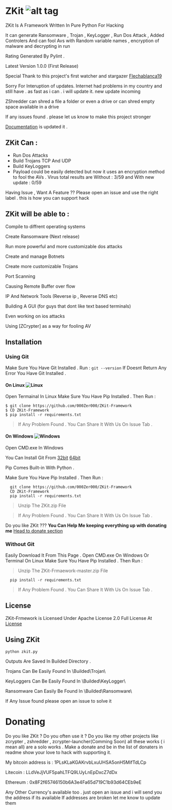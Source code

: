 # ZKit ![alt tag](https://github.com/000Zer000/ZKit/blob/master/Gifs_Pics/rating.svg)


ZKit Is A Framework Written In Pure Python For Hacking

It can generate Ransomware , Trojan , KeyLogger , Run Dos Attack , Added Controlers And can fool Avs with Random variable names , encryption of malware and decrypting in run 

Rating Generated By Pylint .

Latest Version 1.0.0 (First Release)

Special Thank to this project's first watcher and stargazer [Flechablanca19](https://github.com/flechablanca19)
 
 Sorry For Interuption of updates. Internet had problems in my country and still have . as fast as i can . i will update it. new update incoming
 
 ZShredder can shred a file a folder or even a drive or can shred empty space available in a drive
 
If any issues found . please let us know to make this project stronger

[Documentation](https://github.com/000Zer000/ZKit-Framework/wiki) is updated it . 

## ZKit Can :
   - Run Dos Attacks
   - Build Trojans TCP And UDP
   - Build KeyLoggers
   - Payload could be easily detected but now it uses an encryption method to fool the AVs . Virus total results are Without : 3/59 and With new update : 0/59 
   
Having Issue , Want A Feature ?? Please open an issue and use the right label .
this is how you can support hack
## ZKit will be able to :

   Compile to diffrent operating systems 

   Create Ransomware (Next release)

   Run more powerful and more customizable dos attacks

   Create and manage Botnets

   Create more customizable Trojans

   Port Scanning

   Causing Remote Buffer over flow

   IP And Network Tools (Reverse ip , Reverse DNS etc)

   Building A GUI (for guys that dont like text based terminals)

   Even working on ios attacks  

   Using [ZCrypter] as a way for fooling AV
     
 
## Installation

### Using Git 
   Make Sure You Have Git Installed . 
   Run :
      ```
      git --version
      ```
   If Doesnt Return Any Error You Have Git Installed .
   
#### On Linux ![Linux](http://icons.iconarchive.com/icons/dakirby309/simply-styled/32/OS-Linux-icon.png)
   Open Termainal In Linux
   Make Sure You Have Pip Installed . Then Run : 
    
    $ git clone https://github.com/000Zer000/ZKit-Framework
    $ CD ZKit-Framework
    $ pip install -r requirements.txt
    

> If Any Problem Found . You Can Share It With Us On Issue Tab .
  
#### On Windows ![Windows](http://icons.iconarchive.com/icons/yootheme/social-bookmark/32/social-windows-button-icon.png)
   Open CMD.exe In Windows 
   
   You Can Install Git From [32bit](https://github.com/git-for-windows/git/releases/download/v2.26.2.windows.1/Git-2.26.2-32-bit.exe)  [64bit](https://github.com/git-for-windows/git/releases/download/v2.26.2.windows.1/Git-2.26.2-64-bit.exe)
   
   Pip Comes Built-in With Python .
   
   Make Sure You Have Pip Installed . Then Run :
   
      git clone https://github.com/000Zer000/ZKit-Framework
      CD ZKit-Framework
      pip install -r requirements.txt
      
  > Unzip The ZKit.zip File
  
  > If Any Problem Found . You Can Share It With Us On Issue Tab .

  Do you like ZKit ??? 
   **You Can Help Me keeping everything up with donating me** 
  [Head to donate section](https://github.com/000Zer000/ZKit-Framework/README.md#Donating)

### Without Git

  Easily Download It From This Page .
  Open CMD.exe On Windows Or Terminal On Linux
  Make Sure You Have Pip Installed . Then Run : 
  > Unzip The ZKit-Frmaework-master.zip File
  
      pip install -r requirements.txt
     
    
  > If Any Problem Found . You Can Share It With Us On Issue Tab .
    
## License 
   ZKit-Frmework is Licensed Under Apache License 2.0 Full License At [License](https://github.com/000Zer000/ZKit-Framework/blob/master/LICENSE)

## Using ZKit 

   ```batch
   python zkit.py
   ```
Outputs Are Saved In Builded Directory .

Trojans Can Be Easily Found In \Builded\Trojan\

KeyLoggers Can Be Easily Found In \Builded\KeyLogger\

Ransomware Can Easily Be Found In \Builded\Ransomware\

If Any Issue found please open an issue to solve it
 
# Donating 

Do you like ZKit ? Do you often use it ? Do you like my other projects like zcrypter , zshredder , zcrypter-launcher(Comming Soon) all these works ( i mean all) are a solo works . Make a donate and be in the list of donaters in readme show your love to hack with supporting it.


My bitcoin address is : 1PLsKLaKGAKrvbLxuUHSA5onH5MifTdLCp

Litecoin : LLdVeJjVUF5pahLTFQ9LUyLnEpDxcZ7dDx

Ethereum : 0x8F2f65746150b6A3e4Fa65d719C1b93d64CEb9eE

Any Other Currency's available too . just open an issue and i will send you the address if its available
If addresses are broken let me know to update them

